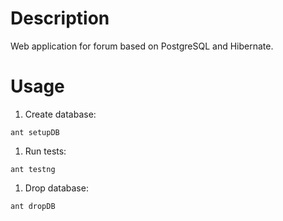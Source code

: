 # Description
Web application for forum based on PostgreSQL and Hibernate.

# Usage
1. Create database:
```
ant setupDB
```
1. Run tests:
```
ant testng
```
1. Drop database:
```
ant dropDB
```
